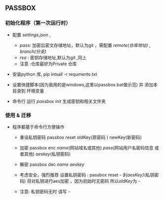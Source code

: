 ## PASSBOX

### 初始化程序（第一次运行时）
- 配置 *settings.json* ,
    - *pass*: 加密后密文存储地址，默认为git ，需配置 *remote(仓库地址)* , *branch(分支)*
    - *rsa* : 密钥存储地址,默认为git ,同上
    - 注意 :仓库最好为Private 仓库
  
  
- 安装python 库, pip intsall -r requments.txt
-  设置快捷脚本(因为我用的是windows,这里以passbox.bat做示范) 并 添加本目录到 环境变量 
-  命令行 运行 *passbox init*  生成密钥和相关文件夹
  
### 使用 & 迁移
   - 程序都基于命令行方便操作
     - 重设私钥密码 passbox reset oldKey(原密码 ) newKey(新密码)
     
     - 加密 passbox enc *name*(网站域名或其他) *pass*(网站用户名密码信息 或者其他) *aeskey*(私钥密码)
     - 解密 passbox dec *name* *aeskey*
     - 考虑安全，强烈推荐 设置私钥密码 : passbox reset - *${aesKey}*(私钥密码) 将对私钥进行aes加密 ，因为初始时无密码 所以*oldKey*为 -
     - 注意: 私钥密码无时 请写 -